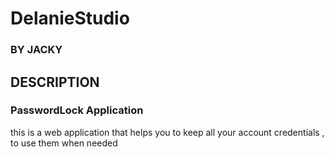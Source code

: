 # DelanieStudio
### BY **JACKY**
## DESCRIPTION
### PasswordLock Application
this is a web application that helps you to keep all your account credentials , to use them when needed

